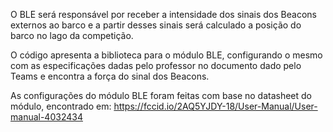 O BLE será responsável por receber a intensidade dos sinais dos Beacons externos ao barco e a partir desses sinais será calculado a posição do barco no lago da competição.

O código apresenta a biblioteca para o módulo BLE, configurando o mesmo com as especificações dadas pelo professor no documento dado pelo Teams e encontra a força do sinal dos Beacons.

As configurações do módulo BLE foram feitas com base no datasheet do módulo, encontrado em: https://fccid.io/2AQ5YJDY-18/User-Manual/User-manual-4032434
